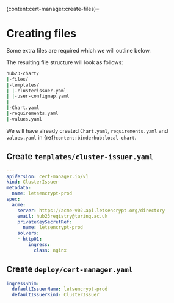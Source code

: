 (content:cert-manager:create-files)=
# Creating files

Some extra files are required which we will outline below.

The resulting file structure will look as follows:

```bash
hub23-chart/
|-files/
|-templates/
| |-clusterissuer.yaml
| |-user-configmap.yaml
|
|-Chart.yaml
|-requirements.yaml
|-values.yaml
```

We will have already created `Chart.yaml`, `requirements.yaml` and `values.yaml` in {ref}`content:binderhub:local-chart`.

## Create `templates/cluster-issuer.yaml`

```yaml
---
apiVersion: cert-manager.io/v1
kind: ClusterIssuer
metadata:
  name: letsencrypt-prod
spec:
  acme:
    server: https://acme-v02.api.letsencrypt.org/directory
    email: hub23registry@turing.ac.uk
    privateKeySecretRef:
      name: letsencrypt-prod
    solvers:
    - http01:
        ingress:
          class: nginx
```

## Create `deploy/cert-manager.yaml`

```yaml
ingressShim:
  defaultIssuerName: letsencrypt-prod
  defaultIssuerKind: ClusterIssuer
```
